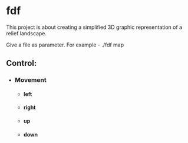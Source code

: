 # fdf
This project is about creating a simplified 3D graphic representation of a relief landscape.

Give a file as parameter. For example - ./fdf map

## Control:
- ### Movement
   - #### left
   - #### right
   - #### up
   - #### down
